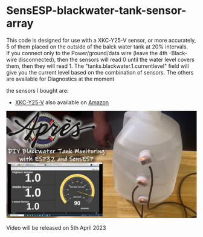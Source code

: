 # SensESP-blackwater-tank-sensor-array

This code is designed for use with a XKC-Y25-V sensor, or more accurately, 5 of them placed on the outside of the balck water tank at 20% intervals.  
If you connect only to the Power/ground/data wire (leave the 4th -Black- wire disconnected), then the sensors will read 0 until the water level covers them, then they will read 1.
The "tanks.blackwater.1.currentlevel" field will give you the current level based on the combination of sensors.  The others are available for Diagnostics at the moment

the sensors I bought are:
- [XKC-Y25-V](https://www.aliexpress.us/item/2251832778905166.html) also available on [Amazon](https://amzn.to/40CFGIb)

![Cover](https://github.com/Techstyleuk/SensESP-blackwater-tank-sensor-array/blob/main/BW-cover.jpg)

Video will be released on 5th April 2023

